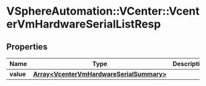 # VSphereAutomation::VCenter::VcenterVmHardwareSerialListResp

## Properties
Name | Type | Description | Notes
------------ | ------------- | ------------- | -------------
**value** | [**Array&lt;VcenterVmHardwareSerialSummary&gt;**](VcenterVmHardwareSerialSummary.md) |  | 



